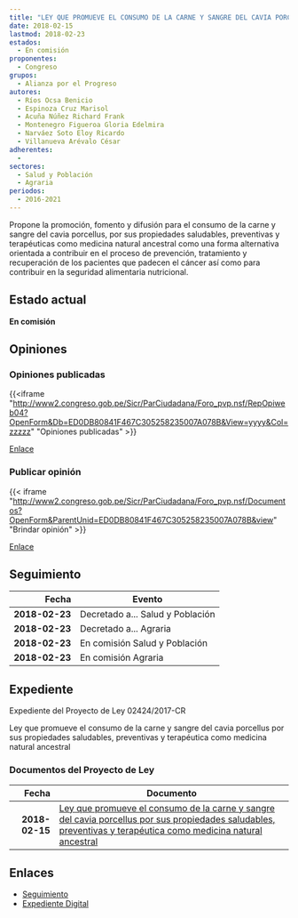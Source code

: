 ```yaml
---
title: "LEY QUE PROMUEVE EL CONSUMO DE LA CARNE Y SANGRE DEL CAVIA PORCELLUS POR SUS PROPIEDADES SALUDABLE, PREVENTIVAS Y TERAPÉUTICAS COMO MEDICINA NATURAL ANCESTRAL"
date: 2018-02-15
lastmod: 2018-02-23
estados: 
  - En comisión
proponentes: 
  - Congreso
grupos: 
  - Alianza por el Progreso
autores: 
  - Ríos Ocsa Benicio
  - Espinoza Cruz Marisol
  - Acuña Núñez Richard Frank
  - Montenegro Figueroa Gloria Edelmira
  - Narváez Soto Eloy Ricardo
  - Villanueva Arévalo César
adherentes: 
  - 
sectores: 
  - Salud y Población
  - Agraria
periodos: 
  - 2016-2021
---
```


Propone la promoción, fomento y difusión para el consumo de la carne y sangre del cavia porcellus, por sus propiedades saludables, preventivas y terapéuticas como medicina natural ancestral como una forma alternativa orientada a contribuir en el proceso de prevención, tratamiento y recuperación de los pacientes que padecen el cáncer así como para contribuir en la seguridad alimentaria nutricional.


## Estado actual

**En comisión**

## Opiniones

### Opiniones publicadas

{{<iframe "http://www2.congreso.gob.pe/Sicr/ParCiudadana/Foro_pvp.nsf/RepOpiweb04?OpenForm&Db=ED0DB80841F467C305258235007A078B&View=yyyy&Col=zzzzz" "Opiniones publicadas" >}}

[Enlace](http://www2.congreso.gob.pe/Sicr/ParCiudadana/Foro_pvp.nsf/RepOpiweb04?OpenForm&Db=ED0DB80841F467C305258235007A078B&View=yyyy&Col=zzzzz)
### Publicar opinión

{{< iframe "http://www2.congreso.gob.pe/Sicr/ParCiudadana/Foro_pvp.nsf/Documentos?OpenForm&ParentUnid=ED0DB80841F467C305258235007A078B&view" "Brindar opinión" >}}

[Enlace](http://www2.congreso.gob.pe/Sicr/ParCiudadana/Foro_pvp.nsf/Documentos?OpenForm&ParentUnid=ED0DB80841F467C305258235007A078B&view)

## Seguimiento

| Fecha | Evento |
|------:|--------|
| **2018-02-23** | Decretado a... Salud y Población|
| **2018-02-23** | Decretado a... Agraria|
| **2018-02-23** | En comisión Salud y Población|
| **2018-02-23** | En comisión Agraria|


## Expediente

Expediente del Proyecto de Ley 02424/2017-CR

Ley que promueve el consumo de la carne y sangre del cavia porcellus por sus propiedades saludables, preventivas y terapéutica como medicina natural ancestral


### Documentos del Proyecto de Ley

| Fecha | Documento |
|------:|--------|
| **2018-02-15** | [Ley que promueve el consumo de la carne y sangre del cavia porcellus por sus propiedades saludables, preventivas y terapéutica como medicina natural ancestral](http://www.leyes.congreso.gob.pe/Documentos/2016_2021/Proyectos_de_Ley_y_de_Resoluciones_Legislativas/PL0242420180215..pdf) |

## Enlaces 

- [Seguimiento](http://www2.congreso.gob.pe/Sicr/TraDocEstProc/CLProLey2016.nsf/f7fff46988ca05b1052578e100829cc7/8ffd2bfebaa42be405258235007782d0?OpenDocument)
- [Expediente Digital](http://www2.congreso.gob.pe/Sicr/TraDocEstProc/CLProLey2016.nsf/f7fff46988ca05b1052578e100829cc7/8ffd2bfebaa42be405258235007782d0?OpenDocument&Click=05257FB7005EB655.eb71d0cf91d8294e05256cdf006b5706/$Body/0.1C6C)
